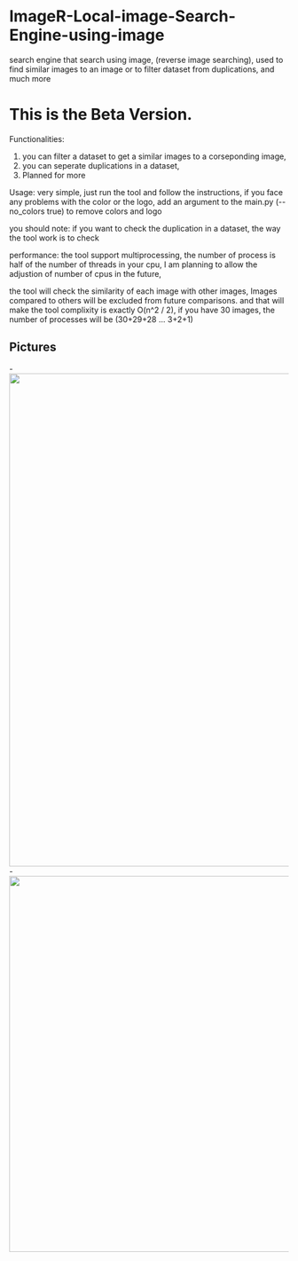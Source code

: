 # ImageR-Local-image-Search-Engine-using-image
search engine that search using image, (reverse image searching), used to find similar images to an image or to filter dataset from duplications, and much more

# This is the Beta Version.

Functionalities:
1. you can filter a dataset to get a similar images to a corseponding image,
2. you can seperate duplications in a dataset,
3. Planned for more

Usage:
  very simple, just run the tool and follow the instructions,
  if you face any problems with the color or the logo,
  add an argument to the main.py (--no_colors true) to remove colors and logo

you should note:
  if you want to check the duplication in a dataset, the way the tool work is to check

performance:
  the tool support multiprocessing, the number of process is half of the number of threads in your cpu,
  I am planning to allow the adjustion of number of cpus in the future,

  the tool will check the similarity of each image with other images,
  Images compared to others will be excluded from future comparisons.
  and that will make the tool complixity is exactly O(n^2 / 2),
  if you have 30 images,
  the number of processes will be (30+29+28 ... 3+2+1)
  
## Pictures

-<img width="889" src="https://github.com/omarAlharbi1/ImageR-image-Search-Engine-using-image/assets/127057011/76a4c78b-d210-466f-a45c-9cf5712e5a45">
-<img width="678" src="https://github.com/omarAlharbi1/ImageR-image-Search-Engine-using-image/assets/127057011/da5a47a6-f290-4f6e-909c-3ced9f54ccab">
